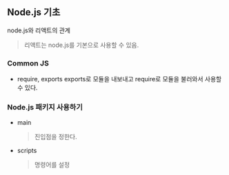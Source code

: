 ## Node.js 기초

node.js와 리액트의 관계

> 리액트는 node.js를 기본으로 사용할 수 있음.

### Common JS

- require, exports
  exports로 모듈을 내보내고 require로 모듈을 불러와서 사용할 수 있다.

### Node.js 패키지 사용하기

- main
  > 진입점을 정한다.
- scripts
  > 명령어를 설정
